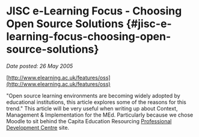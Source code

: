 # JISC e-Learning Focus - Choosing Open Source Solutions {#jisc-e-learning-focus-choosing-open-source-solutions}

_Date posted: 26 May 2005_

[http://www.elearning.ac.uk/features/oss](http://www.elearning.ac.uk/features/oss)

"Open source learning environments are becoming widely adopted by educational institutions, this article explores some of the reasons for this trend." This article will be very useful when writing up about Context, Management & Implementation for the MEd. Particularly because we chose Moodle to sit behind the Capita Education Resourcing [Professional Development Centre](http://moodle.capitaers.co.uk/) site.